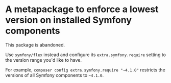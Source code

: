 A metapackage to enforce a lowest version on installed Symfony components
=========================================================================

This package is abandoned.

Use `symfony/flex` instead and configure its `extra.symfony.require` setting
to the version range you'd like to have.

For example, `composer config extra.symfony.require "~4.1.0"` restricts the
versions of all Symfony components to `~4.1.0`.
